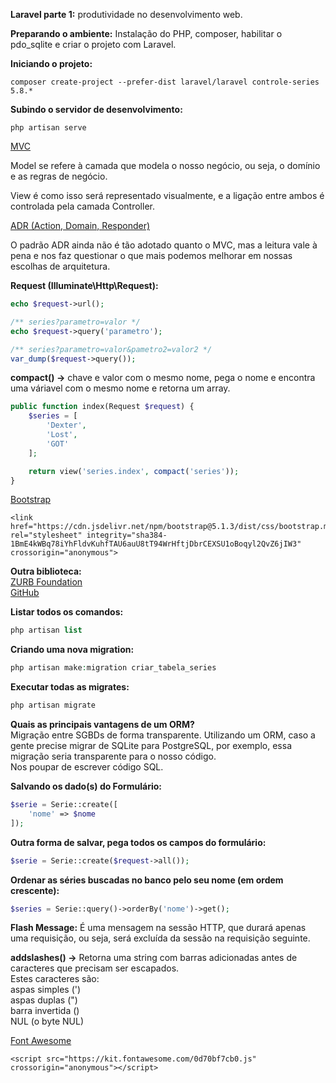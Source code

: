 **Laravel parte 1:** produtividade no desenvolvimento web.

**Preparando o ambiente:** Instalação do PHP, composer, habilitar o pdo_sqlite e criar o projeto com Laravel.

**Iniciando o projeto:**
```
composer create-project --prefer-dist laravel/laravel controle-series 5.8.*
```

**Subindo o servidor de desenvolvimento:**
```
php artisan serve
```

[MVC](https://github.com/lucasrmagalhaes/crud_series-php_laravel/blob/main/public/mvc.png)

Model se refere à camada que modela o nosso negócio, ou seja, o domínio e as regras de negócio. 

View é como isso será representado visualmente, e a ligação entre ambos é controlada pela camada Controller.

[ADR (Action, Domain, Responder)](http://pmjones.io/adr/)

O padrão ADR ainda não é tão adotado quanto o MVC, mas a leitura vale à pena e nos faz questionar o que mais podemos melhorar em nossas escolhas de arquitetura.

**Request (Illuminate\Http\Request):**
```php
echo $request->url();
```

```php
/** series?parametro=valor */
echo $request->query('parametro');
```

```php
/** series?parametro=valor&pametro2=valor2 */
var_dump($request->query());
```

**compact() ->** chave e valor com o mesmo nome, pega o nome e encontra uma váriavel com o mesmo nome e retorna um array.

```php
public function index(Request $request) {
    $series = [
        'Dexter',
        'Lost',
        'GOT'
    ];

    return view('series.index', compact('series'));
}
```

[Bootstrap](https://getbootstrap.com/docs/5.1/getting-started/introduction/)
```
<link href="https://cdn.jsdelivr.net/npm/bootstrap@5.1.3/dist/css/bootstrap.min.css" rel="stylesheet" integrity="sha384-1BmE4kWBq78iYhFldvKuhfTAU6auU8tT94WrHftjDbrCEXSU1oBoqyl2QvZ6jIW3" crossorigin="anonymous">
```

**Outra biblioteca:** <br>
[ZURB Foundation](https://get.foundation/index.html) <br>
[GitHub](https://github.com/foundation/foundation-sites)

**Listar todos os comandos:**
```php
php artisan list
```

**Criando uma nova migration:**
```php
php artisan make:migration criar_tabela_series
```

**Executar todas as migrates:**
```php
php artisan migrate
```

**Quais as principais vantagens de um ORM?** <br>
Migração entre SGBDs de forma transparente. Utilizando um ORM, caso a gente precise migrar de SQLite para PostgreSQL, por exemplo, essa migração seria transparente para o nosso código. <br>
Nos poupar de escrever código SQL.

**Salvando os dado(s) do Formulário:**
```php
$serie = Serie::create([
    'nome' => $nome
]);
```

**Outra forma de salvar, pega todos os campos do formulário:**
```php
$serie = Serie::create($request->all());
```

**Ordenar as séries buscadas no banco pelo seu nome (em ordem crescente):**
```php
$series = Serie::query()->orderBy('nome')->get();
```

**Flash Message:** É uma mensagem na sessão HTTP, que durará apenas uma requisição, ou seja, será excluída da sessão na requisição seguinte.

**addslashes() ->** Retorna uma string com barras adicionadas antes de caracteres que precisam ser escapados. <br>
Estes caracteres são: <br>
aspas simples (') <br>
aspas duplas (") <br>
barra invertida (\) <br>
NUL (o byte NUL)

[Font Awesome](https://fontawesome.com/)
```
<script src="https://kit.fontawesome.com/0d70bf7cb0.js" crossorigin="anonymous"></script>
```
